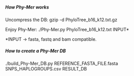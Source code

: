 ##### How Phy-Mer works #####

Uncompress the DB:
  gzip -d PhyloTree_b16_k12.txt.gz

Enjoy Phy-Mer:
  ./Phy-Mer.py PhyloTree_b16_k12.txt INPUT*

*INPUT -> fasta, fastq and bam compatible.


##### How to create a Phy-Mer DB #####

  ./build_Phy-Mer_DB.py REFERENCE_FASTA_FILE.fasta SNPS_HAPLOGROUPS.csv RESULT_DB


